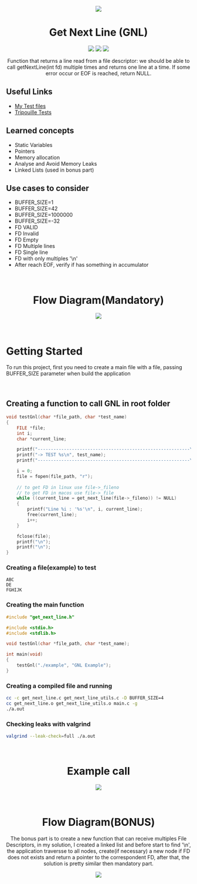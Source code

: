 
<p align="center">
<img src="./images/gnl-logo-bonus.png" />
</p>
<h1 align="center">Get Next Line (GNL) </h1>
<p align="center">
<img src="https://img.shields.io/badge/Mandatory-OK-brightgreen"/>
<img src="https://img.shields.io/badge/Bonus-OK-brightgreen"/>
<img src="https://img.shields.io/badge/Final%20Score-125-blue"/>
</p>
<p align="center">Function that returns a line read from a file descriptor: we should be
able to call getNextLine(int fd) multiple times and returns one line at a time. If some error occur or EOF is reached, return NULL.</p>


<h2>Useful Links</h2>
<ul>
<li><a href="https://github.com/massaaki/42School-progress/tree/main/00-study-reference/02-get-next-line/Tests">My Test files</a></li>
<li><a href="https://github.com/Tripouille/gnlTester">Tripouille Tests</a></li>
</ul>

<h2>Learned concepts</h2>
<ul>
<li>Static Variables</li>
<li>Pointers</li>
<li>Memory allocation</li>
<li>Analyse and Avoid Memory Leaks</li>
<li>Linked Lists (used in bonus part)</li>
</ul>

<h2>Use cases to consider</h2>
<ul>
<li>BUFFER_SIZE=1</li>
<li>BUFFER_SIZE=42</li>
<li>BUFFER_SIZE=1000000</li>
<li>BUFFER_SIZE=-32</li>
<li>FD VALID</li>
<li>FD Invalid</li>
<li>FD Empty</li>
<li>FD Multiple lines</li>
<li>FD Single line</li>
<li>FD with only multiples '\n'</li>
<li>After reach EOF, verify if has something in accumulator</li>
</ul>

<br/>

<h1 align="center">Flow Diagram(Mandatory)</h1>
<p align="center">
<img src="./images/gnl-diagram.png"/>
</p>


<br/>

<h1>Getting Started</h1>
<p>To run this project, first you need to create a main file with a file, passing BUFFER_SIZE parameter when build the application</p>

<br />

<h2>Creating a function to call GNL in root folder</h2>

```c
void testGnl(char *file_path, char *test_name)
{
	FILE *file;
	int i;
	char *current_line;

	printf("----------------------------------------------------------\n");
	printf("-> TEST %s\n", test_name);					
	printf("----------------------------------------------------------\n");

	i = 0;
	file = fopen(file_path, "r");
	
	// to get FD in linux use file->_fileno
	// to get FD in macos use file->_file
	while ((current_line = get_next_line(file->_fileno)) != NULL)
	{
		printf("Line %i : '%s'\n", i, current_line);
		free(current_line);
		i++;
	}

	fclose(file);
	printf("\n");
	printf("\n");
}
```

<h3>Creating a file(example) to test</h3>

```
ABC
DE
FGHIJK
```

<h3>Creating the main function</h3>

```c
#include "get_next_line.h"

#include <stdio.h>
#include <stdlib.h>

void testGnl(char *file_path, char *test_name);

int main(void)
{
	testGnl("./example", "GNL Example");
}
```

<h3>Creating a compiled file and running</h3>

```bash
cc -c get_next_line.c get_next_line_utils.c -D BUFFER_SIZE=4
cc get_next_line.o get_next_line_utils.o main.c -g
./a.out
```

<h3>Checking leaks with valgrind</h3>

```bash
valgrind --leak-check=full ./a.out
```

<br/>

<h1 align="center">Example call</h1>
<p align="center">
<img src="./images/gnl-example-call.png"/>
</p>


<br/>

<h1 align="center">Flow Diagram(BONUS)</h1>
<p align="center">The bonus part is to create a new function that can receive multiples File Descriptors, in my
solution, I created a linked list and before start to find '\n', the application traversse to all nodes, create(if necessary)
a new node if FD does not exists and return a pointer to the correspondent FD, after that, the solution is pretty similar then
mandatory part.</p>
<p align="center">
<img src="./images/gnl-diagram_bonus.png"/>
</p>